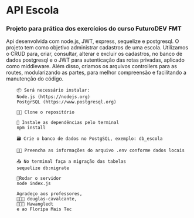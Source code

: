 # API Escola
		
### Projeto para prática dos exercícios do curso FuturoDEV FMT
		
Api desenvolvida com node.js, JWT, express, sequelize e postgresql.
O projeto tem como objetivo administrar cadastros de uma escola.
Utilizamos o CRUD para, criar, consultar, alterar e excluir os cadastros, 
no banco de dados postgresql e o JWT para autenticação das rotas privadas,
aplicado como middleware.
Além disso, criamos os arquivos controllers para as routes, modularizando 
as partes, para melhor compreensão e facilitando a manutenção do código.
		

		📦 Será necessário instalar:
		Node.js (https://nodejs.org)
		PostgrSQL (https://www.postgresql.org)		

		🐑🐑 Clone o repositório		

		🔧 Instale as dependências pelo terminal
		npm install		

		🗃️ Crie o banco de dados no PostgSQL, exemplo: db_escola		

		📝🔗 Preencha as informações do arquivo .env conforme dados locais		

		📤 No terminal faça a migração das tabelas
		sequelize db:migrate		

		🔌Rodar o servidor
		node index.js		

		Agradeço aos professores,
		👨🏻‍🏫 douglas-cavalcante,
		👨🏻‍🏫 Hawangledt
		e ao Floripa Mais Tec
